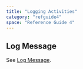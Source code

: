 ```yaml
---
title: "Logging Activities"
category: "refguide4"
space: "Reference Guide 4"
---
```

## Log Message

See [Log Message](log-message).